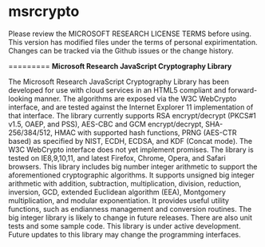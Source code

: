 msrcrypto
=========

Please review the MICROSOFT RESEARCH LICENSE TERMS before using.  This version has modified files under the terms of personal expirimentation.  Changes can be tracked via the Github issues or the change history.

=========
**Microsoft Research JavaScript Cryptography Library**

The Microsoft Research JavaScript Cryptography Library has been developed for use with cloud services in an HTML5 compliant and forward-looking manner. The algorithms are exposed via the W3C WebCrypto interface, and are tested against the Internet Explorer 11 implementation of that interface. The library currently supports RSA encrypt/decrypt (PKCS#1 v1.5, OAEP, and PSS), AES-CBC and GCM encrypt/decrypt, SHA-256/384/512, HMAC with supported hash functions, PRNG (AES-CTR based) as specified by NIST, ECDH, ECDSA, and KDF (Concat mode). The W3C WebCrypto interface does not yet implement promises. The library is tested on IE8,9,10,11, and latest Firefox, Chrome, Opera, and Safari browsers. This library includes big number integer arithmetic to support the aforementioned cryptographic algorithms. It supports unsigned big integer arithmetic with addition, subtraction, multiplication, division, reduction, inversion, GCD, extended Euclidean algorithm (EEA), Montgomery multiplication, and modular exponentiation. It provides useful utility functions, such as endianness management and conversion routines. The big integer library is likely to change in future releases. There are also unit tests and some sample code. This library is under active development. Future updates to this library may change the programming interfaces.
